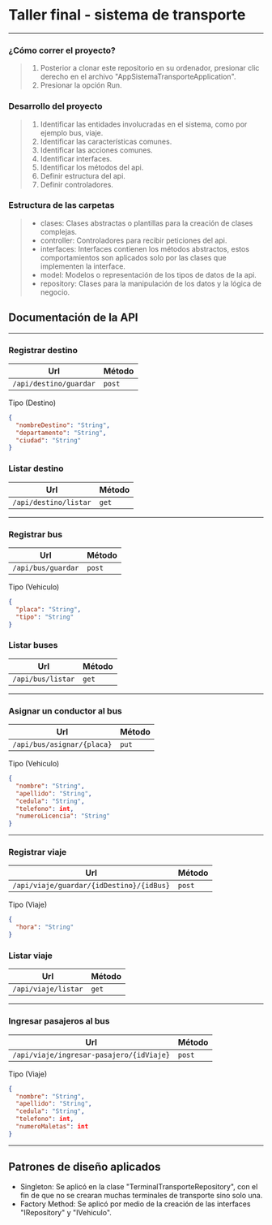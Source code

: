 # Taller final - sistema de transporte

---

### ¿Cómo correr el proyecto?
> 1. Posterior a clonar este repositorio en su ordenador, presionar clic derecho en el archivo "AppSistemaTransporteApplication".
> 2. Presionar la opción Run.

### Desarrollo del proyecto
> 1. Identificar las entidades involucradas en el sistema, como por ejemplo bus, viaje.
> 2. Identificar las características comunes.
> 3. Identificar las acciones comunes.
> 4. Identificar interfaces.
> 5. Identificar los métodos del api.
> 6. Definir estructura del api.
> 7. Definir controladores.

### Estructura de las carpetas
> - clases: Clases abstractas o plantillas para la creación de clases complejas.
> - controller: Controladores para recibir peticiones del api.
> - interfaces: Interfaces contienen los métodos abstractos, estos comportamientos son aplicados solo por las clases que implementen la interface.
> - model: Modelos o representación de los tipos de datos de la api.
> - repository: Clases para la manipulación de los datos y la lógica de negocio.

## Documentación de la API

---

### Registrar destino
| Url | Método | 
|----|----|
| `/api/destino/guardar` | `post` |

Tipo (Destino)
```json
{
  "nombreDestino": "String",
  "departamento": "String",
  "ciudad": "String"
}
```

### Listar destino
| Url | Método | 
|----|----|
| `/api/destino/listar` | `get` |

---

### Registrar bus
| Url | Método | 
|----|----|
| `/api/bus/guardar` | `post` |

Tipo (Vehiculo)
```json
{
  "placa": "String",
  "tipo": "String"
}
```

### Listar buses
| Url | Método | 
|----|----|
| `/api/bus/listar` | `get` |

---

### Asignar un conductor al bus
| Url | Método | 
|----|----|
| `/api/bus/asignar/{placa}` | `put` |

Tipo (Vehiculo)
```json
{
  "nombre": "String",
  "apellido": "String",
  "cedula": "String",
  "telefono": int,
  "numeroLicencia": "String"
}
```

---

### Registrar viaje
| Url | Método | 
|----|----|
| `/api/viaje/guardar/{idDestino}/{idBus}` | `post` |

Tipo (Viaje)
```json
{
  "hora": "String"
}
```

### Listar viaje
| Url | Método | 
|----|----|
| `/api/viaje/listar` | `get` |

---

### Ingresar pasajeros al bus
| Url | Método | 
|----|----|
| `/api/viaje/ingresar-pasajero/{idViaje}` | `post` |

Tipo (Viaje)

```json
{
  "nombre": "String",
  "apellido": "String",
  "cedula": "String",
  "telefono": int,
  "numeroMaletas": int
}
```

---

## Patrones de diseño aplicados

- Singleton: Se aplicó en la clase "TerminalTransporteRepository", con el fin de que no se crearan muchas terminales de transporte sino solo una.
- Factory Method: Se aplicó por medio de la creación de las interfaces "IRepository" y "IVehiculo".